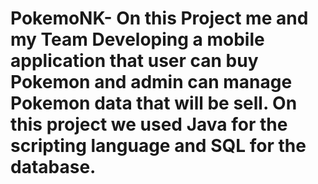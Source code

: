 # PokemoNK- On this Project me and my Team Developing a mobile application that user can buy Pokemon and admin can manage Pokemon data that will be sell. On this project we used Java for the scripting language and SQL for the database.
